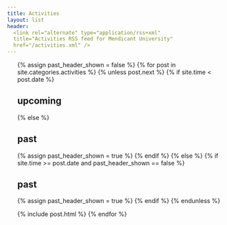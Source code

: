 ```yaml
---
title: Activities
layout: list
header:
  <link rel="alternate" type="application/rss+xml"
  title="Activities RSS feed for Mendicant University"
  href="/activities.xml" />
---
```


<ul class="posts">
{% assign past_header_shown = false %}
{% for post in site.categories.activities %}
  {% unless post.next %}
    {% if site.time < post.date %}
      <h2>upcoming</h2>
    {% else %}
      <h2>past</h2>
      {% assign past_header_shown = true %}
    {% endif %}
  {% else %}
    {% if site.time >= post.date and past_header_shown == false %}
      <h2>past</h2>
      {% assign past_header_shown = true %}
    {% endif %}
  {% endunless %}

  {% include post.html %}
{% endfor %}
</ul>
